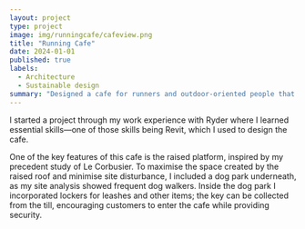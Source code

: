 ```yaml
---
layout: project
type: project
image: img/runningcafe/cafeview.png
title: "Running Cafe"
date: 2024-01-01
published: true
labels:
  - Architecture
  - Sustainable design
summary: "Designed a cafe for runners and outdoor-oriented people that considered the surrounding environment; my first project alongside Ryder Architecture."
---
```


I started a project through my work experience with Ryder where I learned essential skills—one of those skills being Revit, which I used to design the cafe.

One of the key features of this cafe is the raised platform, inspired by my precedent study of Le Corbusier. To maximise the space created by the raised roof and minimise site disturbance, I included a dog park underneath, as my site analysis showed frequent dog walkers. Inside the dog park I incorporated lockers for leashes and other items; the key can be collected from the till, encouraging customers to enter the cafe while providing security.
